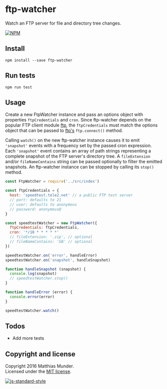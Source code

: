 # ftp-watcher

Watch an FTP server for file and directory tree changes.

[![NPM](https://nodei.co/npm/ftp-watcher.png?downloads=true&downloadRank=true&stars=true)](https://nodei.co/npm/ftp-watcher/)

## Install
`npm install --save ftp-watcher`

## Run tests
`npm run test`


## Usage

Create a new FtpWatcher instance and pass an options object with properties `ftpCredentials` and `cron`. Since ftp-watcher depends on the popular FTP client module [ftp](https://www.npmjs.com/package/ftp), the `ftpCredentials` must match the options object that can be passed to [ftp's](https://www.npmjs.com/package/ftp) `ftp.connect()` method.

Calling `watch()` on the new ftp-watcher instance causes it to emit `'snapshot'` events with a frequency set by the passed cron expression. Each `'snapshot'` event contains an array of path strings representing a complete snapshot of the FTP server's directory tree. A `fileExtension` and/or `fileNameContains` string can be passed optionally to filter the emitted snapshots. An ftp-watcher instance can be stopped by calling its `stop()` method.

```js
const FtpWatcher = require('../src/index')

const ftpCredentials = {
  host: 'speedtest.tele2.net' // a public FTP test server
  // port: defaults to 21
  // user: defaults to anonymous
  // password: anonymous@
}

const speedtestWatcher = new FtpWatcher({
  ftpCredentials: ftpCredentials,
  cron: '*/10 * * * * *'
  // fileExtension: '.zip', // optional
  // fileNameContains: 'GB' // optional
})

speedtestWatcher.on('error', handleError)
speedtestWatcher.on('snapshot', handleSnapshot)

function handleSnapshot (snapshot) {
  console.log(snapshot)
  // speedtestWatcher.stop()
}

function handleError (error) {
  console.error(error)
}

speedtestWatcher.watch()
```

## Todos

- Add more tests  

## Copyright and license

Copyright 2016 Matthias Munder.  
Licensed under the [MIT license](./LICENSE).


[![js-standard-style](https://cdn.rawgit.com/feross/standard/master/badge.svg)](https://github.com/feross/standard)
